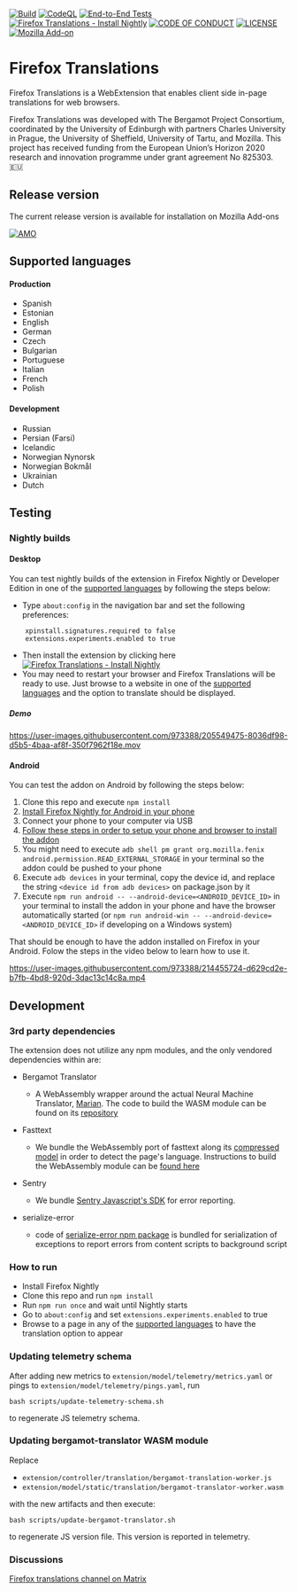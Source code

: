[![Build](https://github.com/mozilla/firefox-translations/actions/workflows/build_main.yml/badge.svg)](https://github.com/mozilla/firefox-translations/actions/workflows/build_main.yml) [![CodeQL](https://github.com/mozilla/firefox-translations/actions/workflows/codeql-analysis.yml/badge.svg)](https://github.com/mozilla/firefox-translations/actions/workflows/codeql-analysis.yml) [![End-to-End Tests](https://github.com/mozilla/firefox-translations/actions/workflows/e2etest.yml/badge.svg?branch=main)](https://github.com/mozilla/firefox-translations/actions/workflows/e2etest.yml)  [![Firefox Translations - Install Nightly](https://img.shields.io/badge/Firefox_Translations-Install_Nightly-2ea44f)](https://github.com/mozilla/firefox-translations/releases/download/nightly/firefox_translations.xpi)  [![CODE OF CONDUCT](https://img.shields.io/badge/Contributing-Code%20of%20Conduct-blue)](https://github.com/mozilla/firefox-translations/blob/master/CODE_OF_CONDUCT.md)  [![LICENSE](https://img.shields.io/badge/LICENSE-MPL-blue)](https://github.com/mozilla/firefox-translations/blob/master/LICENSE) [![Mozilla Add-on](https://img.shields.io/amo/v/firefox-translations.svg)](https://addons.mozilla.org/en-US/firefox/addon/firefox-translations/)

# Firefox Translations
Firefox Translations is a WebExtension that enables client side in-page translations for web browsers.

Firefox Translations was developed with The Bergamot Project Consortium, coordinated by the University of Edinburgh with partners Charles University in Prague, the University of Sheffield, University of Tartu, and Mozilla. This project has received funding from the European Union’s Horizon 2020 research and innovation programme under grant agreement No 825303. 🇪🇺

## Release version

The current release version is available for installation on Mozilla Add-ons

[![AMO](https://user-images.githubusercontent.com/973388/205550053-b529d916-afcf-489b-9b25-dda151f88eec.png)](https://addons.mozilla.org/firefox/addon/firefox-translations/)

## Supported languages

#### Production
- Spanish
- Estonian
- English
- German
- Czech
- Bulgarian
- Portuguese
- Italian
- French
- Polish

#### Development
- Russian
- Persian (Farsi)
- Icelandic
- Norwegian Nynorsk
- Norwegian Bokmål
- Ukrainian
- Dutch

## Testing

### Nightly builds

#### Desktop
You can test nightly builds of the extension in Firefox Nightly or Developer Edition in one of the [supported languages](#supported-languages) by following the steps below:
- Type `about:config` in the navigation bar and set the following preferences:

```
    xpinstall.signatures.required to false
    extensions.experiments.enabled to true
```

- Then install the extension by clicking here  [![Firefox Translations - Install Nightly](https://img.shields.io/badge/Firefox_Translations-Install_Nightly-2ea44f)](https://github.com/mozilla/firefox-translations/releases/download/nightly/firefox_translations.xpi)
- You may need to restart your browser and Firefox Translations will be ready to use. Just browse to a website in one of the [supported languages](#supported-languages) and the option to translate should be displayed.

##### Demo

https://user-images.githubusercontent.com/973388/205549475-8036df98-d5b5-4baa-af8f-350f7962f18e.mov

#### Android

You can test the addon on Android by following the steps below: 

1. Clone this repo and execute `npm install`
2. [Install Firefox Nightly for Android in your phone](https://play.google.com/store/apps/details?id=org.mozilla.fenix&hl=en_US&gl=US)
3. Connect your phone to your computer via USB
4. [Follow these steps in order to setup your phone and browser to install the addon](https://extensionworkshop.com/documentation/develop/developing-extensions-for-firefox-for-android/#set-up-your-computer-and-android-emulator-or-device) 
5. You might need to execute `adb shell pm grant org.mozilla.fenix android.permission.READ_EXTERNAL_STORAGE` in your terminal so the addon could be pushed to your phone
6. Execute `adb devices` in your terminal, copy the device id, and replace the string `<device id from adb devices>` on package.json by it
7. Execute `npm run android -- --android-device=<ANDROID_DEVICE_ID>` in your terminal to install the addon in your phone and have the browser automatically started (or `npm run android-win -- --android-device=<ANDROID_DEVICE_ID>` if developing on a Windows system) 

That should be enough to have the addon installed on Firefox in your Android. Folow the steps in the video below to learn how to use it.

https://user-images.githubusercontent.com/973388/214455724-d629cd2e-b7fb-4bd8-920d-3dac13c14c8a.mp4

## Development

### 3rd party dependencies

The extension does not utilize any npm modules, and the only vendored dependencies within are:

- Bergamot Translator

    - A WebAssembly wrapper around the actual Neural Machine Translator, [Marian](https://github.com/marian-nmt/marian-dev/). The code to build the WASM module can be found on its [repository](https://github.com/mozilla/bergamot-translator#build-wasm)

- Fasttext
    - We bundle the WebAssembly port of fasttext along its [compressed model](https://fasttext.cc/docs/en/language-identification.html) in order to detect the page's language. Instructions to build the WebAssembly module can be [found here](https://fasttext.cc/docs/en/webassembly-module.html)

- Sentry
    - We bundle [Sentry Javascript's SDK](https://github.com/getsentry/sentry-javascript) for error reporting.

- serialize-error
  - code of [serialize-error npm package](https://github.com/sindresorhus/serialize-error) is bundled for serialization of exceptions to
    report errors from content scripts to background script

### How to run
- Install Firefox Nightly
- Clone this repo and run `npm install`
- Run `npm run once` and wait until Nightly starts
- Go to `about:config` and set `extensions.experiments.enabled` to true
- Browse to a page in any of the [supported languages](#supported-languages) to have the translation option to appear


### Updating telemetry schema

After adding new metrics to `extension/model/telemetry/metrics.yaml` or pings to `extension/model/telemetry/pings.yaml`, run
```
bash scripts/update-telemetry-schema.sh
```
to regenerate JS telemetry schema.

### Updating bergamot-translator WASM module

Replace
- `extension/controller/translation/bergamot-translation-worker.js`
- `extension/model/static/translation/bergamot-translator-worker.wasm`

with the new artifacts and then execute:

```
bash scripts/update-bergamot-translator.sh
```

to regenerate JS version file. This version is reported in telemetry.

### Discussions
[Firefox translations channel on Matrix](https://matrix.to/#/#firefoxtranslations:mozilla.org)

